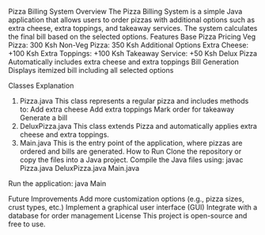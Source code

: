 Pizza Billing System
Overview
The Pizza Billing System is a simple Java application that allows users to order pizzas with additional options such as extra cheese, extra toppings, and takeaway services. The system calculates the final bill based on the selected options.
Features
Base Pizza Pricing
Veg Pizza: 300 Ksh
Non-Veg Pizza: 350 Ksh
Additional Options
Extra Cheese: +100 Ksh
Extra Toppings: +100 Ksh
Takeaway Service: +50 Ksh
Delux Pizza
Automatically includes extra cheese and extra toppings
Bill Generation
Displays itemized bill including all selected options


Classes Explanation
1. Pizza.java
This class represents a regular pizza and includes methods to:
Add extra cheese
Add extra toppings
Mark order for takeaway
Generate a bill
2. DeluxPizza.java
This class extends Pizza and automatically applies extra cheese and extra toppings.
3. Main.java
This is the entry point of the application, where pizzas are ordered and bills are generated.
How to Run
Clone the repository or copy the files into a Java project.
Compile the Java files using:
 javac Pizza.java DeluxPizza.java Main.java


Run the application:
 java Main



Future Improvements
Add more customization options (e.g., pizza sizes, crust types, etc.)
Implement a graphical user interface (GUI)
Integrate with a database for order management
License
This project is open-source and free to use.

